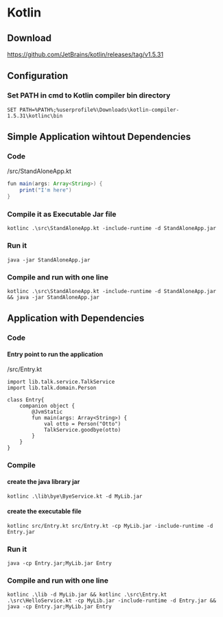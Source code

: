 # Kotlin

## Download

https://github.com/JetBrains/kotlin/releases/tag/v1.5.31

## Configuration

### Set PATH in cmd to Kotlin compiler bin directory
```
SET PATH=%PATH%;%userprofile%\Downloads\kotlin-compiler-1.5.31\kotlinc\bin
```

## Simple Application wihtout Dependencies
### Code
/src/StandAloneApp.kt
```java
fun main(args: Array<String>) {
    print("I'm here")
}
```
### Compile it as Executable Jar file
```
kotlinc .\src\StandAloneApp.kt -include-runtime -d StandAloneApp.jar
```
### Run it
```
java -jar StandAloneApp.jar
```
### Compile and run with one line
```
kotlinc .\src\StandAloneApp.kt -include-runtime -d StandAloneApp.jar && java -jar StandAloneApp.jar
```


## Application with Dependencies
### Code
#### Entry point to run the application
/src/Entry.kt
```
import lib.talk.service.TalkService
import lib.talk.domain.Person

class Entry{
    companion object {
        @JvmStatic
        fun main(args: Array<String>) {
            val otto = Person("Otto")
            TalkService.goodbye(otto)
        }
    }
}
```
### Compile 
#### create the java library jar
```
kotlinc .\lib\bye\ByeService.kt -d MyLib.jar
```
#### create the executable file
```
kotlinc src/Entry.kt src/Entry.kt -cp MyLib.jar -include-runtime -d Entry.jar
```
### Run it
```
java -cp Entry.jar;MyLib.jar Entry
```
### Compile and run with one line
```
kotlinc .\lib -d MyLib.jar && kotlinc .\src\Entry.kt .\src\HelloService.kt -cp MyLib.jar -include-runtime -d Entry.jar && java -cp Entry.jar;MyLib.jar Entry
```


